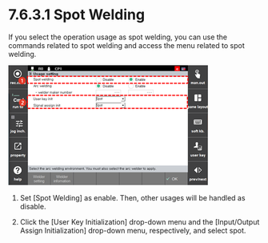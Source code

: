 # 7.6.3.1 Spot Welding

If you select the operation usage as spot welding, you can use the commands related to spot welding and access the menu related to spot welding.

![](../../../_assets/tp630/init-usage-spot_eng.png)

1.	Set \[Spot Welding\] as enable. Then, other usages will be handled as disable.

2.	Click the \[User Key Initialization\] drop-down menu and the \[Input/Output Assign Initialization\] drop-down menu, respectively, and select spot.





